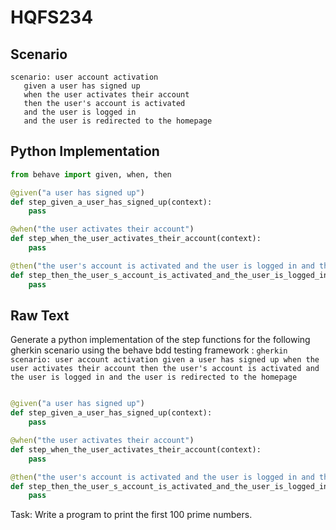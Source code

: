 # HQFS234
## Scenario
```gherkin
scenario: user account activation 
   given a user has signed up 
   when the user activates their account 
   then the user's account is activated 
   and the user is logged in 
   and the user is redirected to the homepage
```


## Python Implementation
```python
from behave import given, when, then

@given("a user has signed up")
def step_given_a_user_has_signed_up(context):
    pass

@when("the user activates their account")
def step_when_the_user_activates_their_account(context):
    pass

@then("the user's account is activated and the user is logged in and the user is redirected to the homepage")
def step_then_the_user_s_account_is_activated_and_the_user_is_logged_in_and_the_user_is_redirected_to_the_homepage(context):
    pass
```


## Raw Text
Generate a python implementation of the step functions for the following gherkin scenario using the behave bdd testing framework : ```gherkin scenario: user account activation given a user has signed up when the user activates their account then the user's account is activated and the user is logged in and the user is redirected to the homepage ```



```python from behave import given, when, then

@given("a user has signed up")
def step_given_a_user_has_signed_up(context):
    pass

@when("the user activates their account")
def step_when_the_user_activates_their_account(context):
    pass

@then("the user's account is activated and the user is logged in and the user is redirected to the homepage")
def step_then_the_user_s_account_is_activated_and_the_user_is_logged_in_and_the_user_is_redirected_to_the_homepage(context):
    pass
```

Task: Write a program to print the first 100 prime numbers.
